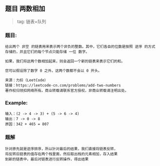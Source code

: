 ## 题目 两数相加

> tag: 链表+队列


### 题目:
~~~
给出两个 非空 的链表用来表示两个非负的整数。其中，它们各自的位数是按照 逆序 的方式存储的，并且它们的每个节点只能存储 一位 数字。

如果，我们将这两个数相加起来，则会返回一个新的链表来表示它们的和。

您可以假设除了数字 0 之外，这两个数都不会以 0 开头。

来源：力扣（LeetCode）
链接：https://leetcode-cn.com/problems/add-two-numbers
著作权归领扣网络所有。商业转载请联系官方授权，非商业转载请注明出处。
~~~
### Example:
~~~
输入：(2 -> 4 -> 3) + (5 -> 6 -> 4)
输出：7 -> 0 -> 8
原因：342 + 465 = 807
~~~

### 题解
~~~
针对原先就是逆序排序，所以针对最后的结果，我们直接将链表反转，
将反转后链表的值存在两个栈里面，然后取出栈的元素相加，存入结果
到新的链表中，最后对链表进行反转操作，得出结果
~~~